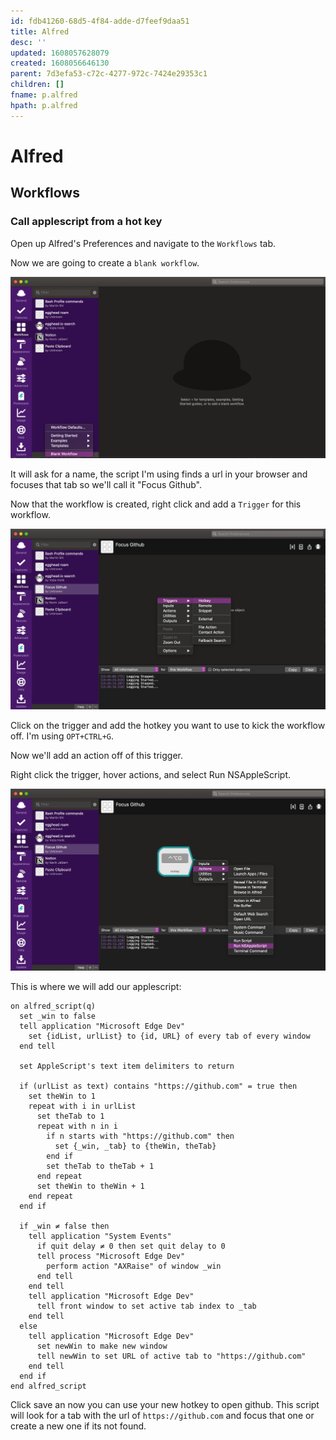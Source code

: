 ```yaml
---
id: fdb41260-68d5-4f84-adde-d7feef9daa51
title: Alfred
desc: ''
updated: 1608057628079
created: 1608056646130
parent: 7d3efa53-c72c-4277-972c-7424e29353c1
children: []
fname: p.alfred
hpath: p.alfred
---
```

# Alfred

## Workflows

### Call applescript from a hot key

Open up Alfred's Preferences and navigate to the `Workflows` tab.

Now we are going to create a `blank workflow`.

![](/assets/images/2020-12-15-13-26-47.png)

It will ask for a name, the script I'm using finds a url in your browser and focuses that tab so we'll call it "Focus Github".

Now that the workflow is created, right click and add a `Trigger` for this workflow.

![](/assets/images/2020-12-15-13-29-26.png)

Click on the trigger and add the hotkey you want to use to kick the workflow off. I'm using `OPT+CTRL+G`.

Now we'll add an action off of this trigger.

Right click the trigger, hover actions, and select Run NSAppleScript.

![](/assets/images/2020-12-15-13-31-41.png)

This is where we will add our applescript:

```applescript
on alfred_script(q)
  set _win to false
  tell application "Microsoft Edge Dev"
    set {idList, urlList} to {id, URL} of every tab of every window
  end tell

  set AppleScript's text item delimiters to return

  if (urlList as text) contains "https://github.com" = true then
    set theWin to 1
    repeat with i in urlList
      set theTab to 1
      repeat with n in i
        if n starts with "https://github.com" then
          set {_win, _tab} to {theWin, theTab}
        end if
        set theTab to theTab + 1
      end repeat
      set theWin to theWin + 1
    end repeat
  end if

  if _win ≠ false then
    tell application "System Events"
      if quit delay ≠ 0 then set quit delay to 0
      tell process "Microsoft Edge Dev"
        perform action "AXRaise" of window _win
      end tell
    end tell
    tell application "Microsoft Edge Dev"
      tell front window to set active tab index to _tab
    end tell
  else
    tell application "Microsoft Edge Dev"
      set newWin to make new window
      tell newWin to set URL of active tab to "https://github.com"
    end tell
  end if
end alfred_script
```

Click save an now you can use your new hotkey to open github. This script will look for a tab with the url of `https://github.com` and focus that one or create a new one if its not found.

